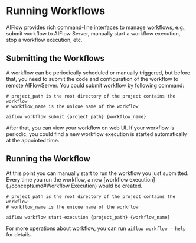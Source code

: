 # Running Workflows

AIFlow provides rich command-line interfaces to manage workflows, e.g., submit workflow to AIFlow Server, manually start a workflow execution, stop a workflow execution, etc.

## Submitting the Workflows

A workflow can be periodically scheduled or manually triggered, but before that, you need to submit the code and configuration of the workflow to remote AIFlowServer. You could submit workflow by following command:

```shell script
# project_path is the root directory of the project contains the workflow
# workflow_name is the unique name of the workflow 

aiflow workflow submit {project_path} {workflow_name}
```

After that, you can view your workflow on web UI. If your workflow is periodic, you could find a new workflow execution is started automatically at the appointed time.

## Running the Workflow

At this point you can manually start to run the workflow you just submitted. Every time you run the workflow, a new [workflow execution](./concepts.md#Workflow Execution) would be created. 

```shell script
# project_path is the root directory of the project contains the workflow
# workflow_name is the unique name of the workflow 

aiflow workflow start-execution {project_path} {workflow_name}
```

For more operations about workflow, you can run `aiflow workflow --help` for details.